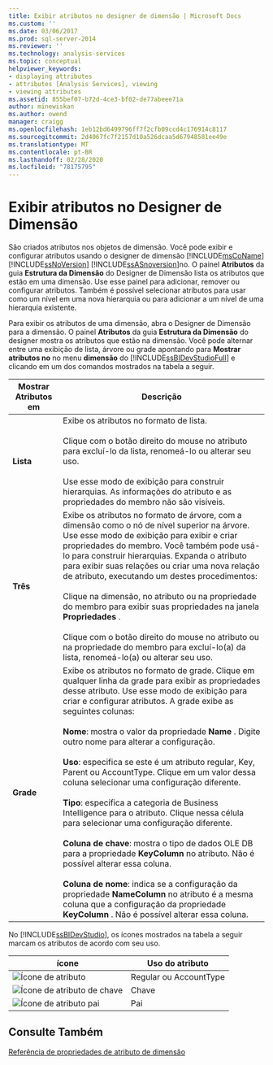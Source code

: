 ```yaml
---
title: Exibir atributos no designer de dimensão | Microsoft Docs
ms.custom: ''
ms.date: 03/06/2017
ms.prod: sql-server-2014
ms.reviewer: ''
ms.technology: analysis-services
ms.topic: conceptual
helpviewer_keywords:
- displaying attributes
- attributes [Analysis Services], viewing
- viewing attributes
ms.assetid: 855bef07-b72d-4ce3-bf02-de77abeee71a
author: minewiskan
ms.author: owend
manager: craigg
ms.openlocfilehash: 1eb12bd6499796ff7f2cfb09ccd4c176914c8117
ms.sourcegitcommit: 2d4067fc7f2157d10a526dcaa5d67948581ee49e
ms.translationtype: MT
ms.contentlocale: pt-BR
ms.lasthandoff: 02/28/2020
ms.locfileid: "78175795"
---
```

# <a name="view-attributes-in-dimension-designer"></a>Exibir atributos no Designer de Dimensão
  São criados atributos nos objetos de dimensão. Você pode exibir e configurar atributos usando o designer de dimensão [!INCLUDE[msCoName](../../includes/msconame-md.md)] [!INCLUDE[ssNoVersion](../../includes/ssnoversion-md.md)] [!INCLUDE[ssASnoversion](../../includes/ssasnoversion-md.md)]no. O painel **Atributos** da guia **Estrutura da Dimensão** do Designer de Dimensão lista os atributos que estão em uma dimensão. Use esse painel para adicionar, remover ou configurar atributos. Também é possível selecionar atributos para usar como um nível em uma nova hierarquia ou para adicionar a um nível de uma hierarquia existente.

 Para exibir os atributos de uma dimensão, abra o Designer de Dimensão para a dimensão. O painel **Atributos** da guia **Estrutura da Dimensão**  do designer mostra os atributos que estão na dimensão. Você pode alternar entre uma exibição de lista, árvore ou grade apontando para **Mostrar atributos no** no menu **dimensão** do [!INCLUDE[ssBIDevStudioFull](../../includes/ssbidevstudiofull-md.md)] e clicando em um dos comandos mostrados na tabela a seguir.

|Mostrar Atributos em|Descrição|
|------------------------|-----------------|
|**Lista**|Exibe os atributos no formato de lista.<br /><br /> Clique com o botão direito do mouse no atributo para excluí-lo da lista, renomeá-lo ou alterar seu uso.<br /><br /> Use esse modo de exibição para construir hierarquias. As informações do atributo e as propriedades do membro não são visíveis.|
|**Três**|Exibe os atributos no formato de árvore, com a dimensão como o nó de nível superior na árvore. Use esse modo de exibição para exibir e criar propriedades do membro. Você também pode usá-lo para construir hierarquias. Expanda o atributo para exibir suas relações ou criar uma nova relação de atributo, executando um destes procedimentos:<br /><br /> Clique na dimensão, no atributo ou na propriedade do membro para exibir suas propriedades na janela **Propriedades** .<br /><br /> Clique com o botão direito do mouse no atributo ou na propriedade do membro para excluí-lo(a) da lista, renomeá-lo(a) ou alterar seu uso.|
|**Grade**|Exibe os atributos no formato de grade. Clique em qualquer linha da grade para exibir as propriedades desse atributo.  Use esse modo de exibição para criar e configurar atributos. A grade exibe as seguintes colunas:<br /><br /> **Nome**: mostra o valor da propriedade **Name** . Digite outro nome para alterar a configuração.<br /><br /> **Uso**: especifica se este é um atributo regular, Key, Parent ou AccountType. Clique em um valor dessa coluna selecionar uma configuração diferente.<br /><br /> **Tipo**: especifica a categoria de Business Intelligence para o atributo. Clique nessa célula para selecionar uma configuração diferente.<br /><br /> **Coluna de chave**: mostra o tipo de dados OLE DB para a propriedade **KeyColumn** no atributo. Não é possível alterar essa coluna.<br /><br /> **Coluna de nome**: indica se a configuração da propriedade **NameColumn** no atributo é a mesma coluna que a configuração da propriedade **KeyColumn** . Não é possível alterar essa coluna.|

 No [!INCLUDE[ssBIDevStudio](../../includes/ssbidevstudio-md.md)], os ícones mostrados na tabela a seguir marcam os atributos de acordo com seu uso.

|ícone|Uso do atributo|
|----------|---------------------|
|![Ícone de atributo](../media/as-icon-attribute.gif "Ícone de atributo")|Regular ou AccountType|
|![Ícone de atributo de chave](../media/as-icon-key-attribute.gif "Ícone de atributo de chave")|Chave|
|![Ícone de atributo pai](../media/as-icon-parent-attribute.gif "Ícone de atributo pai")|Pai|

## <a name="see-also"></a>Consulte Também
 [Referência de propriedades de atributo de dimensão](dimension-attribute-properties-reference.md)


